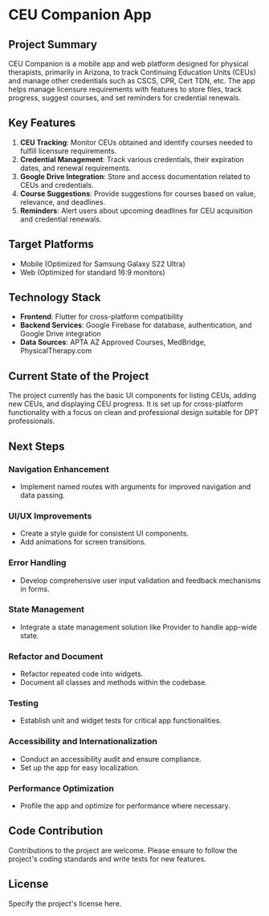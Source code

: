 # CEU Companion App

## Project Summary
CEU Companion is a mobile app and web platform designed for physical therapists, primarily in Arizona, to track Continuing Education Units (CEUs) and manage other credentials such as CSCS, CPR, Cert TDN, etc. The app helps manage licensure requirements with features to store files, track progress, suggest courses, and set reminders for credential renewals.

## Key Features
1. **CEU Tracking**: Monitor CEUs obtained and identify courses needed to fulfill licensure requirements.
2. **Credential Management**: Track various credentials, their expiration dates, and renewal requirements.
3. **Google Drive Integration**: Store and access documentation related to CEUs and credentials.
4. **Course Suggestions**: Provide suggestions for courses based on value, relevance, and deadlines.
5. **Reminders**: Alert users about upcoming deadlines for CEU acquisition and credential renewals.

## Target Platforms
- Mobile (Optimized for Samsung Galaxy S22 Ultra)
- Web (Optimized for standard 16:9 monitors)

## Technology Stack
- **Frontend**: Flutter for cross-platform compatibility
- **Backend Services**: Google Firebase for database, authentication, and Google Drive integration
- **Data Sources**: APTA AZ Approved Courses, MedBridge, PhysicalTherapy.com

## Current State of the Project
The project currently has the basic UI components for listing CEUs, adding new CEUs, and displaying CEU progress. It is set up for cross-platform functionality with a focus on clean and professional design suitable for DPT professionals.

## Next Steps

### Navigation Enhancement
- Implement named routes with arguments for improved navigation and data passing.

### UI/UX Improvements
- Create a style guide for consistent UI components.
- Add animations for screen transitions.

### Error Handling
- Develop comprehensive user input validation and feedback mechanisms in forms.

### State Management
- Integrate a state management solution like Provider to handle app-wide state.

### Refactor and Document
- Refactor repeated code into widgets.
- Document all classes and methods within the codebase.

### Testing
- Establish unit and widget tests for critical app functionalities.

### Accessibility and Internationalization
- Conduct an accessibility audit and ensure compliance.
- Set up the app for easy localization.

### Performance Optimization
- Profile the app and optimize for performance where necessary.

## Code Contribution
Contributions to the project are welcome. Please ensure to follow the project's coding standards and write tests for new features.

## License
Specify the project's license here.